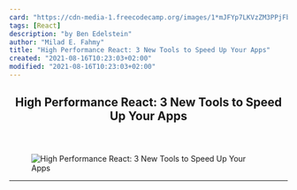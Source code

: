 ```yaml
---
card: "https://cdn-media-1.freecodecamp.org/images/1*mJFYp7LKVzZM3PPjFb0QXQ.png"
tags: [React]
description: "by Ben Edelstein"
author: "Milad E. Fahmy"
title: "High Performance React: 3 New Tools to Speed Up Your Apps"
created: "2021-08-16T10:23:03+02:00"
modified: "2021-08-16T10:23:03+02:00"
---
```

<div class="site-wrapper">
<main id="site-main" class="site-main outer">
<div class="inner">
<article class="post-full post tag-react tag-redux tag-web-development tag-startup tag-tech ">
<header class="post-full-header">
<h1 class="post-full-title">High Performance React: 3 New Tools to Speed Up Your Apps</h1>
</header>
<figure class="post-full-image">
<picture>
<source media="(max-width: 700px)" sizes="1px" srcset="data:image/gif;base64,R0lGODlhAQABAIAAAAAAAP///yH5BAEAAAAALAAAAAABAAEAAAIBRAA7 1w">
<source media="(min-width: 701px)" sizes="(max-width: 800px) 400px,
(max-width: 1170px) 700px,
1400px" srcset="https://cdn-media-1.freecodecamp.org/images/1*mJFYp7LKVzZM3PPjFb0QXQ.png 300w,
https://cdn-media-1.freecodecamp.org/images/1*mJFYp7LKVzZM3PPjFb0QXQ.png 600w,
https://cdn-media-1.freecodecamp.org/images/1*mJFYp7LKVzZM3PPjFb0QXQ.png 1000w,
https://cdn-media-1.freecodecamp.org/images/1*mJFYp7LKVzZM3PPjFb0QXQ.png 2000w">
<img onerror="this.style.display='none'" src="https://cdn-media-1.freecodecamp.org/images/1*mJFYp7LKVzZM3PPjFb0QXQ.png" alt="High Performance React: 3 New Tools to Speed Up Your Apps">
</picture>
</figure>
<section class="post-full-content">
<div class="post-content medium-migrated-article">
</div>
<hr>
</section>
</article>
</div>
</main>
</div>
<!-- Google Tag Manager (noscript) -->
<!-- End Google Tag Manager (noscript) -->
